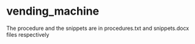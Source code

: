 # vending_machine
The procedure and the snippets are in procedures.txt and snippets.docx files respectively
